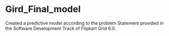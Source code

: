# Gird_Final_model

Created a predictive model according to the problem Statement provided in the Software Development Track of Flipkart Grid 6.0.
